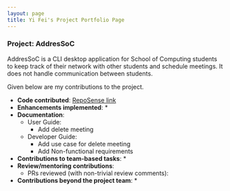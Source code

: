 ```yaml
---
layout: page
title: Yi Fei's Project Portfolio Page
---
```


### Project: AddresSoC

AddresSoC is a CLI desktop application for School of Computing students to keep track of their network with other students and schedule meetings. It does not handle communication between students.

Given below are my contributions to the project.

* **Code contributed**: [RepoSense link](https://nus-cs2103-ay2122s2.github.io/tp-dashboard/?search=yifei2&breakdown=true)
* **Enhancements implemented**:
  *
* **Documentation**:
  * User Guide:
    * Add delete meeting
  * Developer Guide:
    * Add use case for delete meeting
    * Add Non-functional requirements
* **Contributions to team-based tasks**:
  *
* **Review/mentoring contributions**:
  * PRs reviewed (with non-trivial review comments):
* **Contributions beyond the project team**:
  *
